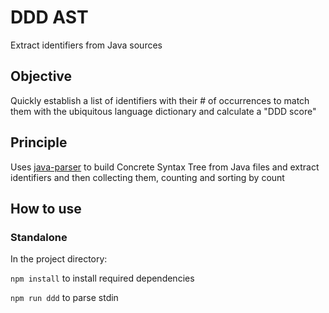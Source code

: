 # DDD AST
Extract identifiers from Java sources

## Objective
Quickly establish a list of identifiers with their # of occurrences to match them with the ubiquitous language 
dictionary and calculate a "DDD score"

## Principle
Uses [java-parser](https://github.com/jhipster/prettier-java/tree/master/packages/java-parser) to build Concrete Syntax 
Tree from Java files and extract identifiers and then collecting them, counting and sorting by count

## How to use

### Standalone

In the project directory:

`npm install` to install required dependencies

`npm run ddd` to parse stdin
